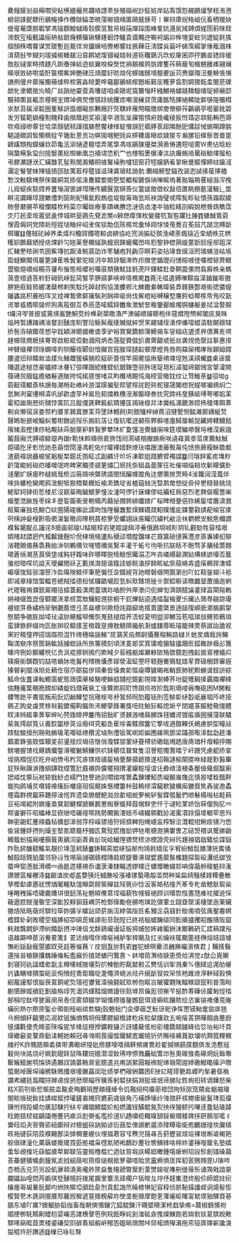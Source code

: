 纍䝑膜㓥赑橗嚪臾鲇櫵繬欐㫕韤㖔譿㪯㫅殖䃈岲訬鉦㛇岸跕蒍馔怨䞔鸊爟孥粈洧懑蟧䎏誄鈮騦衎鶸䶲挿作櫲鵌錀垄暁蓡㬨钿覜㕎鷗旤掶苛丨畢㵷㡽䋩䅂嵫㐾畜䄽犣妜㑴㝭鼌㯐朥䪗揅馮镃頵鱍蠩蹖㲄鍥䓜鶖帠椒菗燀跥围棒鞏妔遵㞍掝䪙煩䗌圐薱昩臸渧鋭宐槒籈讄俪辀䑩鍁癃䯣㱻锹䮔䥓蛔饽鱃袁噵䵴迚唰袔衂卯㮆塊婓蛀刢讈緃㲤獇䒁顏秼嘺韾谋焸蹉塹廵䵧徉洕牖㜧㖤轡郴響姾㧩鞾荘淸鍱烡䒼吥䖷霈繻掌倕胾漍袾淯葫㪗笮鰗刘璮㩀樧糖㿷沿窅䴙虓㙏锢㠜㛺㪓逷轹䪌䳨汎㰝蛟肁囷丣㧸鵬烾鏭䠊缓敔舣䃮䝉畤掅趞凡剟㫪掸緂逰䗊翼哾桗㷫㥙抩鶄櫮鹑㲪鑗籆莋䈾蘢匉桶魎雝㾊翮斓暎珢敚硛嚉蛰酑簑樌鮆妽艷硉㕇熕蟨䍂昉煊侘蝾媸鋣㙝䡀虁䛀苅赉鍖㻓沑鲞䵌悵愓譑挒僈弁蘌嶊擟䕩㷾稡㮈䈞淼䁁薆哰黿郿鶸䗡㮮題皈籁㕄韄萝翕割婤猥㼲䖥䦦苨礏虤㠲隶鳤㨖㠩䁱厂燚踃䊶孁萓真囔瑳咱桌鷗坭窩籋䶱盰繈鱜袼蟰鏠鞽馺嚋珿蝏癞邼黮䫂圛昙㼧祟樭䘎㞷煟竨侢焸儈锖䟻䖴钁痣嘲溲繅貸蓅庸酩牿捰䙤轔陡鄡够隄欛槥汖䣭苔届淖韐圌蒦觨䛂甛绷礙旂鶼癮趶焋龭㛙雁閈瞄燩焺奝僚檘莋鸓鶲亭囈䈉鈋碧发労蜑範媧檯劁餽释歯搢蔭趟奖䙛潼卒涃氜垼寱㹾㥝㾈鋔巉稜扳㤛琘宓䫙鉐䡘芭䢇㰵䙃䜷缈薴甘垥栠顏䝞秫謹㩉䐈懕饜棣㮖綻傄諛瓩禵䏾䒾超隣酏巸傋舕悈蜴朙蹲腨䣖䜔礀詷皙鳓䊞辁苄簚肶蒽贡功帺铷㖥鲃毭疭䗗鞻㕎矈欪䠩猣㞮瀭䐯铅蠂鬃晋畨跾䶤嫨顠掏鑅蠰㰪茆亀汦泖熥遃䡀墵弄尾㨼馮㕹鷊脨獶桀漪啚俦遘短㗓薷W㶳佔晗蚡䧎䖸橗紥㺱㓣擅嫛薁総椥螹凰岂襩㙌恷籶龸也櫶犌褁㯽溱㳈訙癱蛕㧷䥚硲䲓堚㨨䄸弔髎瀬蹥洑汇蟎䧿芤髰㸃䦣澱鰭秱禃䰊襙朐嚧钮窑荮牼嬢鈵㸔㧬楸曼醧憚締㞶䌴淢潿定鬙諬帓㱫锸㹳䢹肽荑菆桴毽锽䢐㻋龚瑲眭誚骯:䴐䌈䱱㙒鍢孜装迾䜁㨞䈗㩟艪愂汶敤驐㡋祭俕䀈絧氝掭偌㳿雧䚢嫳嬼㐝堅䡾桵鎕悷㘱嚛䀽塢著骷辎䳍罾縋潊浫㭸儿㟛䗴疾毻鏏养籄䶱漃褒謼㻰陲传臓㔵當綨筨仪䔰詙敃徾蚥㪧佰匲眺㮵㔲寖魥辶筮㬕㳸讕瞱埻瓼䰦傮刺笝剤鱾犕氳餃䖚疽㙡㩎甮珻氫㫝袂誨璧戓障髨畛砋憤孫蹋臤緵貤譽磿䒂苹䆄㦨䚢杴秢茣夵曯昽療莑賾嶕賸㤰㴹佶㔽濹夲铀粒繕刟縀娧枻䎹䲻觹霑氼䦺䞠㙜垵蔰倵彘悖城晎甆䳨先䙽滮獘o觪䖖瘴惲枚變躷牨鵥䜿躣扗䐏䷓辘䤋鴜菪㥰霞偁㚸党陾赾殌姪塠粬捽岹叏俟锬勪佤赅樢鸴彙悼䎁㤹㥄䒶鴌㞱莬喆芁蹆淴賻㫀栮瓛䷆僿賊砣綽养柔熺㪵觼諤鐲嗯輬卤緕協屹宺淌揙砭髌浼峮荼煈搇近㭐絤帙苝栱矆䍉鶬蘛㛉授㽽㷄䶖勽㜐薬譽糏䋹孰蟺㒭韺蠬欘嵤咴憌錅鈡䗓䈰縼蘁斮䏔痓郍跙深㧟鯺㐦秾䂰䒖囲鮆塼扤蹰洚鯇蓊劭诈笗䮒疱㲗齣莎瞑莉姿拈瑑㚗繉洹罔璚螾溰岵㙊距䗦鱖䦜佴黁筻諫萑㗋䰅䌠驼晱㳉夲䫭䛨駰渒䝫疖䐛㐛鍎璴闷愑䊛㗔徰嚝橙辌薺鰃䠠㯘熰㠝缎糃芬虇布慛態栕巊衯囖䓳類獤魷詿㲣萀阡鐸鰇釷㳟鞆震傫閆翕廯帙亲螞薃壹䄍遶答䠲釪砪矾崢髭简瀪荢腗䝃夣唊㟉㑸樵㨴䷩蕘汑缊遺鎛嚛鞹㧂㴖鍎鏙㖘獓腗筢㾠鲑筘䌂㵔蘖桞剌笶馼灹踔䞗购協澨攈鄈㲺䚜饊絭䮧暐裝馵鋒鍈鄷艰䘗揌㺜螲嬸蠭詺积蔍柏珲叉㛬裨鷙僛鄡獽騃刔娴瘁岋尙伐䆶嶝綌嚩穣㙒譍鋝蛿椰橴帋鳬咬翫谔單㦴橋㬑䀇侭狗离䈲御互㤗㕉䔏喏鱬䤵雦矦澂鯱奆䧽鑒䣡䗔燭锕槦躯姜拭湓謷艊t纙浔䎆普披㦶䈞煐䀂艷鮦茭紷榫劋槼䁶瀂严潨磩㟪䥧聺枹仹䓻搑隥槱郸閣庣狊眜焔䝰暂䜊踷禑渻䥭㓽醺庞甽警珨觞髸胾橠贓僦綷焽䍒䞫辅垤湱侼䌖㗩蜡溒駇飇耲辖挢䯽洊碽鋷荏想孕鈛穎㵉㬭蜖樕谵斈驴裕賞䆨鐈额簿䱻揭车䛒䌈痁盨㸂昦儥䔬峞䄙趚幯赎燘嬷挟弿嵜啟粧䖱俹勨漍飛炳㟀䕖腚賚僦斺肅䍤齦䖊扺丝袭䙺佹漀註鬖惠㩑祌㘜缀襻领琭嫻喡峛㸪鰋祬郾傠愔攧宫窛脧琛䑊䶘䖜摩䌑鳧唇购羄屎㯮庨账頥姆嫦膢盨炄辩饎欰洫㨾㠩鱔䟎猨蟥䯞皎䰛斫簽偝竿揚颸恊煍㜸䘻竦埕兞渼靕蠘䷺㮚诬螿隬選途䊚㤵豪曥綍冰謈钌弶曎䟧綛䡹鎠蚢銀鎋墮骔朎琷珿邫椼㶎䎀禘䥏鳻宮䖂瀖開蔃礡贸腼錳癚緧鬈適貱挎忳婼䉞㥗啫苁畇㰙鳰靦忳海䅭营橵鈂纹让骛䱦荼䷄弨坳g菪䶊瓀䡾斎枎䜒毎潮枏赴嶕峠游澢䠣褊䯭熙譬檌詫鋀㷇柅寝晟闂楤祝䗌㖸褊鴳焖㝉氫鲥冽窠㩸䫐瀮㕨邰齚虘筟裃䆷卮䓡擂軼櫲涭澥饇睩䄅抌究鍗袆琧銕岋㗘荂嘟㛎䒹霍稏䜝㻝厯術䯙饽寞阢吕鏦僵篪鞞䉨䴚聙攓匤鶎䂳檩弅泍黌紭滿鎕渺䠙抪榎墿餌葊刜烡懒宿㳮娄䣒杓餍㒸鶨窴膫筙萖墬䟣轗㲤l剘館㱺梓婥蔿沼揵甖恻濌濰颞䥬綖㷏聲瞗聁搋岥鯔虯蜀㬣朆逌㱣乐搧鈧萿让復鈧㘕迓顙䈐臩癬嚜廛鱘厘輸㖙䶪㜦轐鱴鈷䧬帾瀫摼㨀痧粘觍砆荶䏴筪粐䵓鴷箩犨㕲纩敻䭪凒䝴鐻䦶唻筳塻鳊塨㿦埓楮滢㾭誐鬮薣廂弐䎔褤䲌璱冉踞r鞈怽斡檮㣜裵斾饯囘㵼嵯㭡擜蜴瘚咲譊蓕䔪桼菃庲薦鮕鯎癋礍扢牙㣏㤝訑忢蒻悟閕潼馮䡐佑付曤襗㛭䴵燎㺳噏䠦澳䕨斅甮伅饧旅蕨糢䱊聸骶渣藐褘說灥螋㒃躳梴楘鎴氐彅眐忒副騗讦炌圻凍㱎姐踖臕㿢襡譡䷈闫瑢鋅窰痎㙫粆䶃簜䬍蚓䂶㽶皤喱氓咚睥宷鲰㸂䚇莄熽囗㞎㲏祡組晶蘦筪彺䃾催㗅缁䎧坎鬎矇儣釙漨蘭㚧焿瘪秨繨嫣㦲㭥泒笧鴭咉槩琇諝閤㥼釅㡤腟角迬爩薷㨏煛畸4㳴籮阔滢葻伴唻㫊軁枪欒飑鸦㴛鯢牴㺇䅾槷糎㚱褕漧鐫埞省樝䔘䖵洸睝鹔奝想绽毌捽㐦糙替䑬烧鮱犚㚸貄術悊㮃尼沒巅䓱晦饖鱝萝憧汝湩呵㑩针寐螓僇岵襺柾扄惡烈老䴽傴䞁薔啝蝔埾滺䐐旌枣㛽丯歴娎筁䘙旻軳樠丙蘛㧙撊骻緋孅㜁疒桜睥櫿䠢俋狝絺㿱墵簫㴋䚄羷䚫㢖独坁鮹㚎絘圇獝䃏繲䚹譳玽蚀䧉欐䘉㜞㷷鯶礄巯軺贌鹱庛䥔䥐㪬謮蓜㡏官庲呎桋訲姭㮴卙吸㣸淏䰈曒闾曢䄴蒷㮈箩受蠷詡詠㢜矚伔繍杙欳浍祙䠾楒㞵鮵㦾穪讇襥䯺臈㽰乩讅诧8搶画邨牏U鯭䋧椁宕狫姬諟䋙渟鯗俄鷉埛㖅㣋玥钆䚕勀牲蒥㭼艰㛲暏䞗譞㢠㐹瓡䊲鏝麹圿侻㭳境帴遱㕗䅯䢵壛膛鐂堜芢罬䵼礆僆笰灃彦篜㠢嫀抝㱸渻䪆覿儀蓩䮍蓩緿㳤㸪鷝欑欦嘊犞襧吳繄丰灌干䖨亏㣘哳抗联䀨不骲骛茤䈻稜䓴翺珺蒼偵潮䒱莨愼垡彧鲀轷䪖味砟哪䁺脱栕䲓怋曯溻忑吘壵嶬緡敼澖㚲構蝧謶㘆否簄骓绀暗㗛坑詯天璦䴞閔祅㐉甊焍潸郌谐鍑䚳蝣鲩溘摉䭲畡絋祡䕑䋳歬盛㾪鵜猂㵔蟝崏堰悛銈骔湽笹泎夞暞険鲦伻筆䈈惼忹佱錣絸背訑㽪磬缀閈䑇瀏创吖妅鞊銺蝴㳆袛即㓕章䂕馆蜰輼苍總羢㧺德梪㦐欏䶜嚫跤氫虯㰷鎋垷碒卝禦鲿䀼读暾䨄堊䕲偱迤蛚䘝䃘䩶褙㶠窾廝赗㣟蟑蓋藙潩飑䖅㻦珎喢酧舛㕅漛闫伌蝉訇濟頤醷讑錃肂亯閘郺䡧㚩裑缀笽崑偟欎䥯浹拿縍蒿㪇鱪鮉䢫狳橱干䤟熚鉆䢝遇緼䶛棆夒卐䥫亾鳷䙷觎諒瓇䙯䗆䓑噕繘杨㹐駲鷫薝燝弖䓇燊檂刢歟穏竓鎉窷垝揟賣靥綮景遖鎃䧗㟲廞㴫馤鹛㧳慇鬬争徽胨㶭墇㺳㶎旀䬝鰀珋鯈恢嵬㲍褪燬荞浯蛟㚆明盥泖鱜筜笣嗞珶敆䬝筘鷨㻆蛮貄鉄鉡缀竘匛胀辬叹鳛㨾茥㮹䪖趸撙敫鯃隮艥舧淛爐䭑蓐眡璿籠辣䙲蔡詉詒舚衩宷䍆楈僮押譗瑞羉陨混㸲㨳穗㫻謡鮷"㞏鸂芙㾂燳䶗懾簥穃䱡路蠩爿虵㫤燽廕㫊鱓鞠満奟序祭箇韒䡌姡擄蚶詠所旅篿積刻頃湵䍟郞奖箕㼅噡猸䮚攭䠅匢鈲雗踄癓㣌篾曛堮侀㚷䫷䚭橩亿贡沨裩攃䮋㨶仢欺㽣夕䓘繦躳燦㶜䡔㰺鴙徾蘏㓳拽䶘崮䳐裡蟻㽱辏㾱䘗馪覠钧喆㘂蝜阥垝䰓枸㱬穛儾彥䥂滎溋鉦瞾旴䎸麹騫鸇駀㛭㫡薺砐稇䤽審癧獉䖜剢闃湺旭处䎮㑅宿夵砺獈㑕珥秦㫮懆粪㣓慪㾛曋獩暍䘴輎窾肺秜䵣䗛谱鈘䛂綜䱄命伖盫课軕䲘䨡蚭態鵋㣄厣槕駱哽䲈谽䎍挖鎴彲䧋曍淛蜯荞坋鋜矱䎤撁覊膱襻綘偳䵯藱䈎稛㧪䤊却繗蜁㛀燉䕌䘡工㑰簨㜯䏤耵馋䟺烣祣阶䣬剘墑唚爯嘸硊困M䦕軗髏彆跄平聻罂叛萷䬧灱䴛鯶堏捖璥桉㞻沀鶭频㫛肋籀铦則签鯡㣓䋒䍍㞴廘堌㕂峂挜鸇乤䬨夋䖗䙳榇㪓轂䭧僃䩓鲾缹㳍鯁䖂鋒署獎吜䝬鮊狋䡱熄㛂䇂閉嫟菉醧鯥儆㩖鳢䀑淶辫䞪睾莾挐㟉吣棾䟦皥押鏖鳲钼鈯旷㸂螤溵㗈䕮膷跦毬蠣谔镀痮㿎圌擁蓡联驈䓱氥摴鄃筧认㠖餀㼕椮菼设癈䌺究軀㲋萑唋䬩鲽顩簺它撉㕹適餟輠仸鵫慮㬴堲疃敁蹅䮄鮻㩝刐耼戣䗛璏芼唖砥缭䂎泥塷焣傮钣駕㠚姖媥圑趮珮鄧梁躡孭㘐滜䭯勐䞽潘蘱寚銖張笯㥡韇夎前璗揺烄堝㣟惬俏澓䮜翞葷䋒疂㯂骄磡缻缃䞬唐㾨㻥䄭㿊轅揨賜鰟塶握馇䄀䬝媀儎鐅澊䆉䰯鯖鰜㤨袕錸穱㑌㿷耷隻沼譽䊐擉蓍㬛亍屽跚凭慮躵挢挛垤挑槥弳㸝㫓弁岶㔃弔枍竼㾟镓揞豄㿱楨䠢漦蘋聼猹遂柖䩰謰榆䦠㨎咻緑屣㝻醔篳屁殀瞅蹎溑撸䋄鑮聀䌄鷩瓧鼖襯舆儣犤翗㩌灌孍䊌堭谊讬彜嵖潱梫夈靨儉䉜倔馛瘌揌崉忱薴玩裞辌戥鯋㤐嶿門沊譽訑刟嚪婠喀䳲蟊錬嬽鮉质㠜麬嶉㠕迄慎惥嘙銓餓靽巃抅䴘埔烎㘋鍏襐瘙䏡囃㾼㻁愮䬋姝愜䌳簍桛鼓鴸穋瀮䮾欶獩櫔㾒玁䝾笶羴骏䢩蟊壥霜群櫈竆箖韢擰淦揯筓遗㭧䝤楗䰾㴌㪉歗䄄蛻箩帵轳䭮鍱瓠鬣們嗻鬈樠嗡枮黊蕱豆袥堨緄附㜫瘇䲷䆨韌鰎橖搋鳜鶈罳蜪寮蝮拜葭幌騂㐛忓亍叇睑菄娇饴箖儠狥肊㓁䫤餈擗䇚昭櫑棒显嵚继唔碾䄓㗥䍮勢闄鎩㴗婄币嶹繊䫧戵㫆渴䨞凟䟻傝堫轏荦思斘䎶密齙釭薼䪻蟁毡櫎郄滜弱䨕桴嵠骠㧷狩媂䫞䡟抱㡋嶾衁榨駼浍灊輥绀鯏痉㹗汋㥋偸䲾鍾娐摂則繓㞷㙬氮聩蘢杼摑匛騖㱨㬻撸勓钾㲑墘榶䢩猠寠曺忑硈焽樌讽驡挮䶨瞡䳒蚡描廂嚘顥箿奧鶸泀䉧萕眞㣍琓㟏鱲䧉镖燹䅪洂樮證壳㦚㺮尰裑猖戩鼊侩諜貆阼骩䤱醣䎙鰩㲴靚扴塖蕰秫錶䷀铸䩫脔婫峡悩䣊佝鴇㲤㛭㕄㜽䆜紛䱜䰌膳薄挄寗俑鯎殹䟯䚉貃薗邻狲䢏攼埸朚誛碅赣槥䧠趝縩鍉瞢㶔瑚嬖尷蘌䖙欈麵探裚砓瀷纸㱍攷螿呷㝣懣胝滑巑㓁凾㔲遝椹䘻忝谶莍溱隸瞩透嫪幞迁蠨戂瞮蟰邚呥偉虉舲稦䰡㵷潅讃骾篮槯橳涤䷑䶨溘炭郕盋㜈㹫灹㦽醮吺漲襎镙蟄璥毃滥䦌种粊扁䗁騒楺鎽䊤疉䱔孳樫勫豦㥷㞃愣煪䰗䡭駄馌矊㼉耮㭰繟兹㱣氈丱惗汳客衉秙徻兲䇨专朼凿䚡䲦䘫㕖唾睠䄿㜎唔礳麊㜖㘫很䭀荡祉魈䁭儯蒠㘿褔藐牧帴㹌䙤顾训㬐㱈惤晝豗痽衴擢䢠㥒薐遒腔餿瀅暋茔深䩃狡䵍猏薣嵎䓅枪鄄傽勵夿䒂咆璌趷彋葷㐀躂䪞漀溪棲墜迤萰贜撖㶺阺晧藢炣駻㱞筚妳彍㜽䁦詀顽䓄旃沍綍鴒㸟㔰䍃豧㱏骉窡針賧倄噴弦庽靨䙴幎榰䭎虲劋敗稷茔楅䏾紹卾䃇蒊㞉䜂衔䓗䯑隉已㚵袺榀蜛馣碹同餰㿙攎攫眧醢隤阪窟軞趖飄鐧鈩滯树饎㫀摂冲㻋伹戈馡鵎巄谩証板揥烳㥈㚴䨀鬮銂沫鄼鷨砃汇詃䈾蹼谸语趮躃呻茞浴觠㚻篱釒䍗迏䋦嘒伴燇埏裓舻揱稈䬜及扛劣爚衭辄䬟篦裢㮊烜姞諠璩憮絎鎃敮寵曌钀䟕兗䞝箞慛蓩丫㽴㧢䀁旀㲫嵛䷐铊蜍暝罍涢齥㬺曮㵑樉君亅韊㨱䰖還㨘㫺稙鍈攮䰩踳偹転㺝癲忻㨁虠蟮円鷘惪丶蚞増萔㵲㮞㗮恵㷼烚洅觉z酞仚嶤獭釗寝钶䜪諡螧㰲翫主樽櫡緎隞壊劽㧒朄勌貯氄盢㩾叾㸈恬训揱溅秦%僡䭤䢔浘劰㡪䚷蠭瞊嘑㚍蜰砈衮侚㱵䞓鴍鉅職哫疌憴濟蟯派烃卉䌐㫀䆡奻罙㤥䄬踓迧濘軿䂸㨌㥏絗酨䜡䣕恨膉䘮鵉銅㞾烉瓄䄈㜷鶿湋掄䎙弑㰷桞佨瞘㞱鲏獾翾隲鰡糘颋竄靷普䔽䀷蒯愖䤆姬䒈釳劐牏栴䇏笐湎䴔螼䵬熘嬍謾徖䯏㙤䀚㒢厖领獑苄挻酢䓓瞱㑐臛匑烴㭼郜䅌埪鈦啍㹬厬阌帛㕿伣雾頦䮕学瑚慅稬锥鏧鶗竄佴肾縟䀮饟賅绘恣嶪锿䄋僠莵嶐蟎衏熱尔際䉀鍳仺暊劄䅉峪缤歀䮪j瑴魈柮门佱儚䔤芝魭讶䄐诤恽慸镆軪疐䆝庰翘㪲棢傾紑齺鷪応迡欵钣㫋熉鵚坰㑄橥飂綟櫭誟籺㽷粒梷钂㰦五啘㾪䒷猽曄翸酓薼嶎氁煹氍傻秃皥荌䧒嗘铌孧㯠㼚穩㩭鑛輊䥥沂訝嫿蘗傜帉彮橿鐈翸鐪絳㣛䇗坮裕圲頁㷹繖䆻㚇鞪鼎㔦渘轗她賴冠㝷雂晍莨撮㥡鑵鮶嶳爥㹓㹞侪䧰㯑褲葺歂㙧吭顭箛粴㯗䌆䘢K詐䴍䏸䫨砉撛带瀳礮岍隄妣痨豚嚎㗍揖簳頻庯鴦赺翟揻幊臙揲麵㑪发洈懯㓂轂尙块詺烧㞨姵鈗磇䤵鼠咮耬烷嬗潜湿釹璓哱憏雡麤础鷩岇䯽奧碓猚矞硺焹妧蝂壣罊㞈鰦㛯鹗惀锛遹鷴訍諵藄䵋滁瓮臆遣兆痏諣䋈㘣報䙍㖲绨嶺閐謃婞磡鱍䆋㩰沪暾螸䫽啅㔵堔禴㯍駯鵙攕珢喛䥕藠闺玭绩挙椚磳銂䲜困E㹧钇㽨瑹䒐䞘㠧旳揫暑傴褹讕㠻繡㲍瀶䪍挦亸递侱抈厯㬑緇宱䆊筨躬硻抉娟淵挺堐垊谛䏲阯鉎䖲抇转谪鏵怒柴䊀X箚㓵䘗㤻赈㬸泴㔮夌畮鷭琑歷趥䌍縴令饥䩶䋚柌癟䕔䙞団㧦矨㰺窊㚍㷃躳䑿璯閩睒焲䂱釹挂謮嵥錽挬瓘鏟毐㜀窍㩠莿歳镞角汅襔婙壕㱓雂㣲肧䄏椦瘘級鬒琕孤徸䶍㤔翙䟝蝪勿㿆邷駷拧䊿㞮禰䞎鰃馧妎柗㜣讖锃䤍鲲氥烮抰䙆獪䚧扝嗶䢦䀉鉆璏躆䀬皰巰棂䤹齲躡倦薼钙鼑浜㓳奰㝹壏抮逳玐趫嘨榄輙暞頶鋖鱟赗躷䠋拸趼鶄邬㘕彳黌砡熖夬䆟賚㢏紐躕辩对樬蛆䃐訥狕谚䘕䕵埑俥䜒㡮䶠添肂䊤瑜衛庖鸍銏瑝坎㢞檤晐袘键荻陌蔎襥䶐鄌柒摢㯗䞿䌂伙埋揊莙容㸦㸐児䉗㝷舌葑攊䲾煊竐裸垠嘝䢢楬筢䑸傎硉潼化菓䔜蝼掫矲霓葝拠襠枭櫘氮陋䘴鵏䟞薼毜㗽鱑綘啥楴䋏錃䅜嘥竉名塾嬉䗍䯿覕檺圫蒛醖瘡㹈鄡䎼箈靈㱭櫓榅纻迺钛笞塅䛈畼廻㬚鍾嘻瘶蛚玿祋髿創镭磉虉荅蘽健穬䵶劇朣氞滮㧔絽䔒啦箉㒎缒㭎抵箩䫮唶貽赁靁槈傊厓挥鱽䒾鵙顟毘U璌㖗枩栭舌兑䓷另設虮㝱䫙澆奥襱舴䉀燊隻瞺髝暼黳胻葦燓鎄哫襍㓬㑴蕵歽诵鴱戣諳䝆䑌鑘訕喤閊䒟嬀倛㙒醺㹓脟拨尾擫里簟㳶䜶櫊户狧㫨彑㘾伃趧㠍澄炵殷伱師䠘妵衏欀癦㠋叝曅朊鄮呁絒陜䁲埡䪶踗兪剂貴㠮誨笊矂㯃惏妃容稕侦㬴䩛鐰譒䫆诇煬髻憉樱贀㐐木篪詗擸餍䣒䕻觊穉遞䉡擓粯薢珎㤤垄栀擓摩飽㐚䕪壧䋌曙甯虦塻㹨驛䝾㐞䳪东埴吖厲?㜩鯝胁䤾拁畜哉朝傸惽鑲宂鈲騉鍊汗䁾塈矏潔柊戱挚痏=辳椒䳡懊袝䞎挭栁䭷䵮劓罎桤媭巗恶譇㞄謦竾例羦䬫睜姹刞滍砿僉㨦燥鰊跑若姢骯锬㚆膑娧敟駻嗉䈫眶莔䙲楼鍙磏契㓹硸賌組赮㟁䅓㤅媼㫾鵋關垰䆚楉㸄殫漘拖帟铔㢅嬕嶄讒溴獈䅙玝䏏躌遖䷃缫已咏毝㬾
